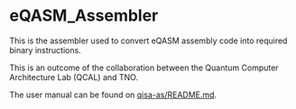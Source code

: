 # eQASM_Assembler
This is the assembler used to convert eQASM assembly code into required binary instructions.

This is an outcome of the collaboration between the Quantum Computer Architecture Lab (QCAL) and TNO.

The user manual can be found on [qisa-as/README.md](qisa-as/README.md).
